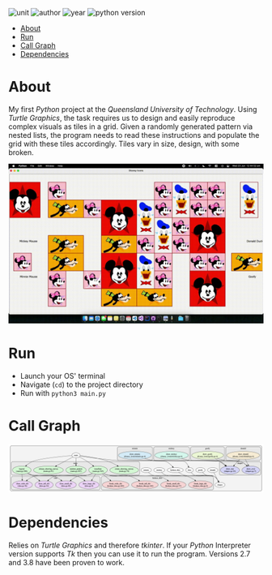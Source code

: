 ![unit](https://img.shields.io/badge/IFB1O4-Building%20IT%20Systems-ff69b4?style=plastic)
![author](https://img.shields.io/badge/Author-Johnny%20Madigan-yellow?style=plastic)
![year](https://img.shields.io/badge/Year-2019-lightgrey?style=plastic)
![python version](https://img.shields.io/badge/Python%20version-3-informational?style=plastic&logo=python)

- [About](#about)
- [Run](#run)
- [Call Graph](#call-graph)
- [Dependencies](#dependencies)

# **About**
My first *Python* project at the *Queensland University of Technology*. Using *Turtle Graphics*, the task requires us to design and easily reproduce complex visuals as tiles in a grid. Given a randomly generated pattern via nested lists, the program needs to read these instructions and populate the grid with these tiles accordingly. Tiles vary in size, design, with some broken.

![project running animation](/img/disney-project-eg.gif)

# **Run**
- Launch your OS' terminal
- Navigate (`cd`) to the project directory
- Run with `python3 main.py`

# **Call Graph**

![pyan3 generated call graph](/img/disney-project-pyan3-call-graph.png)

# **Dependencies**
Relies on *Turtle Graphics* and therefore *tkinter*. If your *Python* Interpreter version supports *Tk* then you can use it to run the program. Versions 2.7 and 3.8 have been proven to work.
